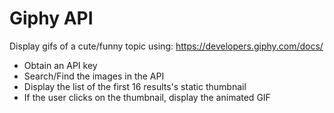 # Giphy API

Display gifs of a cute/funny topic using:
https://developers.giphy.com/docs/
 - Obtain an API key
 - Search/Find the images in the API
 - Display the list of the first 16 results's static thumbnail
 - If the user clicks on the thumbnail, display the animated GIF
